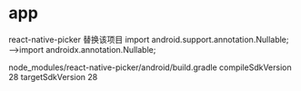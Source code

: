 # app

react-native-picker
替换该项目 import android.support.annotation.Nullable; ——>import androidx.annotation.Nullable;

node_modules/react-native-picker/android/build.gradle
compileSdkVersion 28
targetSdkVersion 28